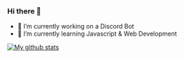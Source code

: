 ### Hi there 👋

<!--
**soupCodez/soupCodez** is a ✨ _special_ ✨ repository because its `README.md` (this file) appears on your GitHub profile.

Here are some ideas to get you started:


-->

- 🔭 I’m currently working on a Discord Bot
- 🌱 I’m currently learning Javascript & Web Development

[![My github stats](https://github-readme-stats.vercel.app/api?username=soupCodez&count_private=true&show_icons=true&theme=tokyonight)](https://github.com/anuraghazra/github-readme-stats)
